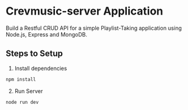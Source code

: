 # Crevmusic-server Application

Build a Restful CRUD API for a simple Playlist-Taking application using Node.js, Express and MongoDB.

## Steps to Setup

1.  Install dependencies
```bash
npm install
```

2.  Run Server
```bash
node run dev
```
